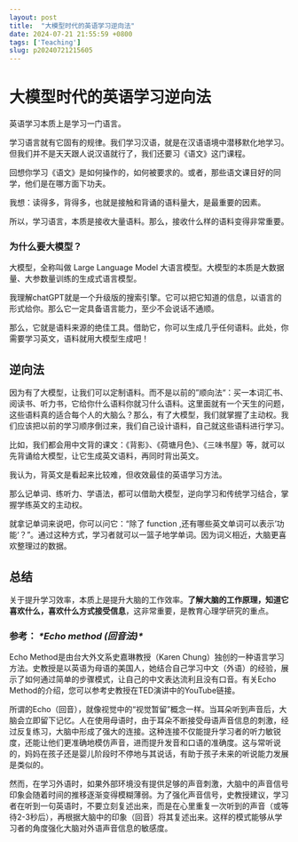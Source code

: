 ```yaml
---
layout: post
title:  "大模型时代的英语学习逆向法"
date: 2024-07-21 21:55:59 +0800
tags: ['Teaching']
slug: p20240721215605
---
```


# 大模型时代的英语学习逆向法

英语学习本质上是学习一门语言。

学习语言就有它固有的规律。我们学习汉语，就是在汉语语境中潜移默化地学习。但我们并不是天天跟人说汉语就行了，我们还要习《语文》这门课程。

回想你学习《语文》是如何操作的，如何被要求的。或者，那些语文课目好的同学，他们是在哪方面下功夫。

我想：读得多，背得多，也就是接触和背诵的语料量大，是最重要的因素。

所以，学习语言，本质是接收大量语料。那么，接收什么样的语料变得非常重要。

### 为什么要大模型？

大模型，全称叫做 Large Language Model 大语言模型。大模型的本质是大数据量、大参数量训练的生成式语言模型。

我理解chatGPT就是一个升级版的搜索引擎。它可以把它知道的信息，以语言的形式给你。那么它一定具备语言能力，至少不会说话不通顺。

那么，它就是语料来源的绝佳工具。借助它，你可以生成几乎任何语料。此处，你需要学习英文，语料就用大模型生成吧！

## 逆向法

因为有了大模型，让我们可以定制语料。而不是以前的”顺向法“：买一本词汇书、阅读书、听力书，它给你什么语料你就习什么语料。这里面就有一个天生的问题，这些语料真的适合每个人的大脑么？那么，有了大模型，我们就掌握了主动权。我们应该把以前的学习顺序倒过来，我们自己设计语料，自己就这些语料进行学习。

比如，我们都会用中文背的课文：《背影》、《荷塘月色》、《三味书屋》等，就可以先背诵给大模型，让它生成英文语料，再同时背出英文。

我认为，背英文是看起来比较难，但收效最佳的英语学习方法。

那么记单词、练听力、学语法，都可以借助大模型，逆向学习和传统学习结合，掌握学练英文的主动权。

就拿记单词来说吧，你可以问它：“除了 function ,还有哪些英文单词可以表示’功能‘？”。通过这种方式，学习者就可以一篮子地学单词。因为词义相近，大脑更喜欢整理过的数据。

## 总结

关于提升学习效率，本质上是提升大脑的工作效率。**了解大脑的工作原理，知道它喜欢什么，喜欢什么方式接受信息**，这非常重要，是教育心理学研究的重点。



### 参考：  ***\*Echo method (回音法)\****

Echo Method是由台大外文系史嘉琳教授（Karen Chung）独创的一种语言学习方法。史教授是以英语为母语的美国人，她结合自己学习中文（外语）的经验，展示了如何通过简单的步骤模式，让自己的中文表达流利且没有口音。有关Echo Method的介绍，您可以参考史教授在TED演讲中的YouTube链接。

所谓的Echo（回音），就像视觉中的“视觉暂留”概念一样。当耳朵听到声音后，大脑会立即留下记忆。人在使用母语时，由于耳朵不断接受母语声音信息的刺激，经过反复练习，大脑中形成了强大的连接。这种连接不仅能提升学习者的听力敏锐度，还能让他们更准确地模仿声音，进而提升发音和口语的准确度。这与常听说的，妈妈在孩子还是婴儿阶段时不停地与其说话，有助于孩子未来的听说能力发展是类似的。

然而，在学习外语时，如果外部环境没有提供足够的声音刺激，大脑中的声音信号印象会随着时间的推移逐渐变得模糊薄弱。为了强化声音信号，史教授建议，学习者在听到一句英语时，不要立刻复述出来，而是在心里重复一次听到的声音（或等待2-3秒后），再根据大脑中的印象（回音）将其复述出来。这样的模式能够从学习者的角度强化大脑对外语声音信息的敏感度。
